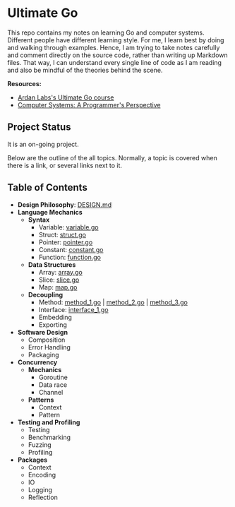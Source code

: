 # Ultimate Go

This repo contains my notes on learning Go and computer systems. Different people have different
learning style. For me, I learn best by doing and walking through examples. Hence, I am trying to
take notes carefully and comment directly on the source code, rather than writing up Markdown
files. That way, I can understand every single line of code as I am reading and also be mindful of
the theories behind the scene.

**Resources:**
- [Ardan Labs's Ultimate Go course
  ](https://github.com/ardanlabs/gotraining/blob/master/topics/courses/go/README.md)
- [Computer Systems: A Programmer's
  Perspective](https://www.amazon.com/Computer-Systems-Programmers-Perspective-3rd/dp/013409266X)

## Project Status

It is an on-going project. 

Below are the outline of the all topics. Normally, a topic is covered when there is a link, 
or several links next to it.

## Table of Contents 

- **Design Philosophy**: [DESIGN.md](DESIGN.md)
- **Language Mechanics**
  - **Syntax**
    - Variable: [variable.go](variable.go)
    - Struct: [struct.go](struct.go)
    - Pointer: [pointer.go](pointer.go)
    - Constant: [constant.go](constant.go)
    - Function: [function.go](function.go)
  - **Data Structures**
    - Array: [array.go](array.go)
    - Slice: [slice.go](slice.go)
    - Map: [map.go](map.go)
  - **Decoupling**
    - Method: [method_1.go](method_1.go) | [method_2.go](method_2.go) | [method_3.go](method_3.go)
    - Interface: [interface_1.go](interface_1.go)
    - Embedding
    - Exporting
- **Software Design**
  - Composition
  - Error Handling
  - Packaging
- **Concurrency**
  - **Mechanics**
    - Goroutine
    - Data race
    - Channel
  - **Patterns**
    - Context
    - Pattern
- **Testing and Profiling**
  - Testing
  - Benchmarking
  - Fuzzing
  - Profiling
- **Packages**
  - Context
  - Encoding
  - IO
  - Logging
  - Reflection
